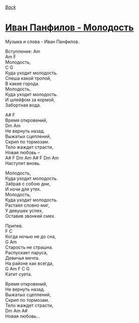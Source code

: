 ###### [Back](../Readme.md)
# [Иван Панфилов - Молодость](tabs.md)

Музыка и слова - Иван Панфилов.  

Вступление: Am  
Am F  
Молодость,  
C G  
Куда уходит молодость.  
Спеша какой тропой,  
В какие города.  
Молодость,  
Куда уходит молодость.  
И шлейфом за кормой,  
Забортная вода.  

A# F  
Время откровений,  
Dm Am  
Не вернуть назад.  
Выжатых сцеплений,  
Скрип по тормозам.  
Тело жаждет страсти,  
Новая любовь –  
A# F Dm Am A# F Dm Am  
Наступит вновь.  

Молодость,  
Куда уходит молодость.  
Забрав с собою дни,  
И ночи для утех.  
Молодость,  
Куда уходит молодость.  
Растаял словно миг,  
У девушек успех,  
Оставив звонкий смех.  

Припев.  
F C  
Когда ночью не до сна,  
G Am  
Старость не страшна.  
Распускает паруса,  
Девичья мечта.  
На районе как всегда,  
G Am F C G  
Катит суета.  

Время откровений,  
Не вернуть назад.  
Выжатых сцеплений,  
Скрип по тормозам.  
Тело жаждет страсти,  
Dm Am A#  
Новая любовь...  
